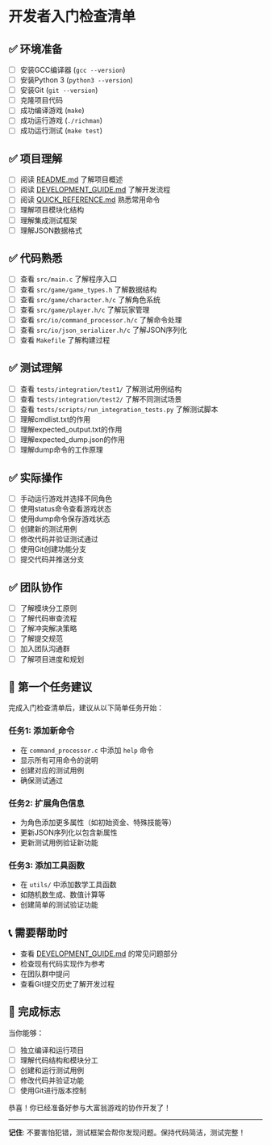 # 开发者入门检查清单

## ✅ 环境准备

- [ ] 安装GCC编译器 (`gcc --version`)
- [ ] 安装Python 3 (`python3 --version`)
- [ ] 安装Git (`git --version`)
- [ ] 克隆项目代码
- [ ] 成功编译游戏 (`make`)
- [ ] 成功运行游戏 (`./richman`)
- [ ] 成功运行测试 (`make test`)

## ✅ 项目理解

- [ ] 阅读 [README.md](README.md) 了解项目概述
- [ ] 阅读 [DEVELOPMENT_GUIDE.md](DEVELOPMENT_GUIDE.md) 了解开发流程
- [ ] 阅读 [QUICK_REFERENCE.md](QUICK_REFERENCE.md) 熟悉常用命令
- [ ] 理解项目模块化结构
- [ ] 理解集成测试框架
- [ ] 理解JSON数据格式

## ✅ 代码熟悉

- [ ] 查看 `src/main.c` 了解程序入口
- [ ] 查看 `src/game/game_types.h` 了解数据结构
- [ ] 查看 `src/game/character.h/c` 了解角色系统
- [ ] 查看 `src/game/player.h/c` 了解玩家管理
- [ ] 查看 `src/io/command_processor.h/c` 了解命令处理
- [ ] 查看 `src/io/json_serializer.h/c` 了解JSON序列化
- [ ] 查看 `Makefile` 了解构建过程

## ✅ 测试理解

- [ ] 查看 `tests/integration/test1/` 了解测试用例结构
- [ ] 查看 `tests/integration/test2/` 了解不同测试场景
- [ ] 查看 `tests/scripts/run_integration_tests.py` 了解测试脚本
- [ ] 理解cmdlist.txt的作用
- [ ] 理解expected_output.txt的作用
- [ ] 理解expected_dump.json的作用
- [ ] 理解dump命令的工作原理

## ✅ 实际操作

- [ ] 手动运行游戏并选择不同角色
- [ ] 使用status命令查看游戏状态
- [ ] 使用dump命令保存游戏状态
- [ ] 创建新的测试用例
- [ ] 修改代码并验证测试通过
- [ ] 使用Git创建功能分支
- [ ] 提交代码并推送分支

## ✅ 团队协作

- [ ] 了解模块分工原则
- [ ] 了解代码审查流程
- [ ] 了解冲突解决策略
- [ ] 了解提交规范
- [ ] 加入团队沟通群
- [ ] 了解项目进度和规划

## 🎯 第一个任务建议

完成入门检查清单后，建议从以下简单任务开始：

### 任务1: 添加新命令
- 在 `command_processor.c` 中添加 `help` 命令
- 显示所有可用命令的说明
- 创建对应的测试用例
- 确保测试通过

### 任务2: 扩展角色信息
- 为角色添加更多属性（如初始资金、特殊技能等）
- 更新JSON序列化以包含新属性
- 更新测试用例验证新功能

### 任务3: 添加工具函数
- 在 `utils/` 中添加数学工具函数
- 如随机数生成、数值计算等
- 创建简单的测试验证功能

## 📞 需要帮助时

- 查看 [DEVELOPMENT_GUIDE.md](DEVELOPMENT_GUIDE.md) 的常见问题部分
- 检查现有代码实现作为参考
- 在团队群中提问
- 查看Git提交历史了解开发过程

## 🎉 完成标志

当你能够：
- [ ] 独立编译和运行项目
- [ ] 理解代码结构和模块分工
- [ ] 创建和运行测试用例
- [ ] 修改代码并验证功能
- [ ] 使用Git进行版本控制

恭喜！你已经准备好参与大富翁游戏的协作开发了！

---

**记住**: 不要害怕犯错，测试框架会帮你发现问题。保持代码简洁，测试完整！